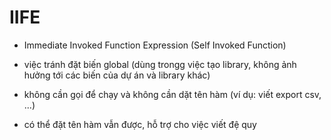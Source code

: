 # IIFE

- Immediate Invoked Function Expression (Self Invoked Function)

- việc tránh đặt biến global (dùng trongg việc tạo library, không ảnh hưởng tới các biến của dự án và library khác)

- không cần gọi để chạy và không cần dặt tên hàm (ví dụ: viết export csv, ...)

- có thể đặt tên hàm vẫn được, hỗ trợ cho việc viết đệ quy
